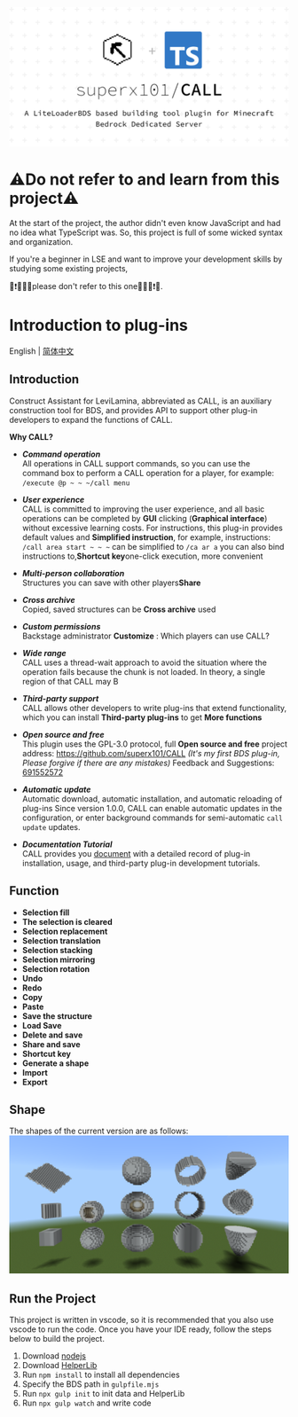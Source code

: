 ![CALL](./docs/image/introduction_1.0.0.png)

# ⚠️Do not refer to and learn from this project⚠️

At the start of the project, the author didn't even know JavaScript 
and had no idea what TypeScript was.
So, this project is full of some wicked syntax and organization.

If you're a beginner in LSE and want to improve your development skills by studying some existing projects, 

🚨❗🚫🙅‍♂️please don't refer to this one🙅‍♂️🚫❗🚨.

# Introduction to plug-ins

English | [简体中文](./docs/user/introduction.md)

## Introduction
Construct Assistant for LeviLamina, abbreviated as CALL, is an auxiliary construction tool for BDS, and provides API to support other plug-in developers to expand the functions of CALL.

**Why CALL?**
- ___Command operation___  
All operations in CALL support commands, so you can use the command box to perform a CALL operation for a player, for example: `/execute @p ~ ~ ~/call menu`

- ___User experience___  
CALL is committed to improving the user experience, and all basic operations can be completed by **GUI** clicking (**Graphical interface**) without excessive learning costs. For instructions, this plug-in provides default values and **Simplified instruction**, for example, instructions: `/call area start ~ ~ ~` can be simplified to `/ca ar a` you can also bind instructions to,**Shortcut key**one-click execution, more convenient

- ___Multi-person collaboration___   
Structures you can save with other players**Share**

- ___Cross archive___  
Copied, saved structures can be **Cross archive** used

- ___Custom permissions___  
Backstage administrator **Customize** : Which players can use CALL?

- ___Wide range___  
CALL uses a thread-wait approach to avoid the situation where the operation fails because the chunk is not loaded. In theory, a single region of that CALL may B
   
- ___Third-party support___  
CALL allows other developers to write plug-ins that extend functionality, which you can install **Third-party plug-ins** to get **More functions**

- ___Open source and free___  
This plugin uses the GPL-3.0 protocol, full **Open source and free** project address: <https://github.com/superx101/CALL> _(It's my first BDS plug-in, Please forgive if there are any mistakes)_ Feedback and Suggestions: [691552572](https://jq.qq.com/?_wv=1027&k=9soqRZuV)

- ___Automatic update___  
Automatic download, automatic installation, and automatic reloading of plug-ins Since version 1.0.0, CALL can enable automatic updates in the configuration, or enter background commands for semi-automatic `call update` updates.

- ___Documentation Tutorial___  
CALL provides you [document](https://superx101.github.io/CALL/) with a detailed record of plug-in installation, usage, and third-party plug-in development tutorials.

## Function
- **Selection fill**  
- **The selection is cleared**  
- **Selection replacement**  
- **Selection translation**  
- **Selection stacking**  
- **Selection mirroring**  
- **Selection rotation**  
- **Undo**  
- **Redo**  
- **Copy**  
- **Paste**  
- **Save the structure**  
- **Load Save**  
- **Delete and save**  
- **Share and save**  
- **Shortcut key**  
- **Generate a shape**
- **Import**
- **Export**

## Shape
The shapes of the current version are as follows:
![Shape](./docs/image/shape.png)

## Run the Project
This project is written in vscode, so it is recommended that you also use vscode to run the code. Once you have your IDE ready, follow the steps below to build the project.
1. Download [nodejs](https://nodejs.org/en/download)
2. Download [HelperLib](https://github.com/LiteLDev/HelperLib/releases)
3. Run `npm install` to install all dependencies
4. Specify the BDS path in `gulpfile.mjs`
5. Run `npx gulp init` to init data and HelperLib
6. Run `npx gulp watch` and write code
